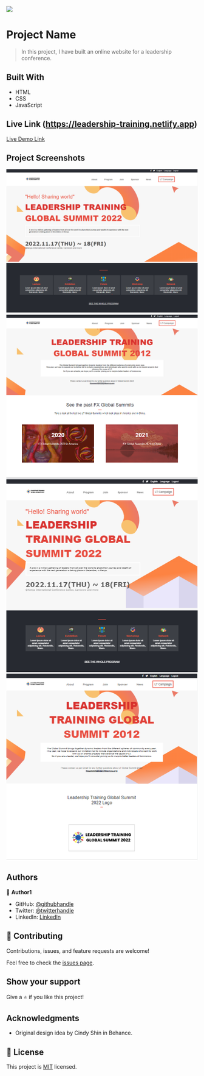 ![](https://img.shields.io/badge/Microverse-blueviolet)

# Project Name

> In this project, I have built an online website for a leadership conference.


## Built With

- HTML 
- CSS
- JavaScript

## Live Link (https://leadership-training.netlify.app)

[Live Demo Link](https://sprightly-pasca-290d7e.netlify.app/)

## Project Screenshots
![screenshot](images/projectscreenshot1.png)
![screenshot](images/projectscreenshot2.png)
![screenshot](images/projectscreenshot3.png)
![screenshot](images/projectscreenshot4.png)
![screenshot](images/projectscreenshot5.png)
![screenshot](images/projectscreenshot6.png)

## Authors

👤 **Author1**

- GitHub: [@githubhandle](https://github.com/Rn486)
- Twitter: [@twitterhandle](https://twitter.com/recillahk)
- LinkedIn: [LinkedIn](https://www.linkedin.com/in/recillah-khamala-071151b7/)


## 🤝 Contributing

Contributions, issues, and feature requests are welcome!

Feel free to check the [issues page](https://github.com/Rn486/HTML-CSS-JavaScript-capstone-project/issues/).

## Show your support

Give a ⭐️ if you like this project!

## Acknowledgments

- Original design idea by Cindy Shin in Behance.

## 📝 License

This project is [MIT](./MIT.md) licensed.
